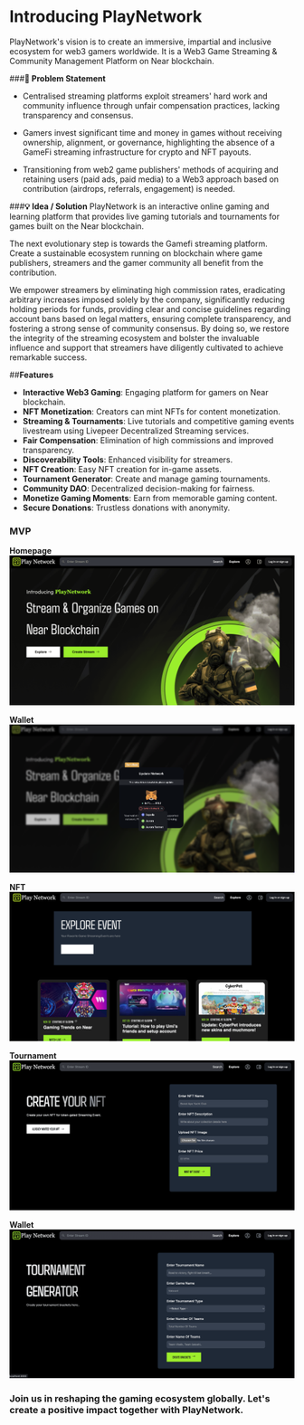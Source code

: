 # Introducing PlayNetwork

PlayNetwork's vision is to create an immersive, impartial and inclusive ecosystem for web3 gamers worldwide. It is a Web3 Game Streaming & Community Management Platform on Near blockchain.

###**🧐 Problem Statement**
- Centralised streaming platforms exploit streamers' hard work and community influence through unfair compensation practices, lacking transparency and consensus.

- Gamers invest significant time and money in games without receiving ownership, alignment, or governance, highlighting the absence of a GameFi streaming infrastructure for crypto and NFT payouts.

- Transitioning from web2 game publishers' methods of acquiring and retaining users (paid ads, paid media) to a Web3 approach based on contribution (airdrops, referrals, engagement) is needed.

###**💡 Idea / Solution**
PlayNetwork is an interactive online gaming and learning platform that provides live gaming tutorials and tournaments for games built on the Near blockchain.

The next evolutionary step is towards the Gamefi streaming platform. Create a sustainable ecosystem running on blockchain where game publishers, streamers and the gamer community all benefit from the contribution.

We empower streamers by eliminating high commission rates, eradicating arbitrary increases imposed solely by the company, significantly reducing holding periods for funds, providing clear and concise guidelines regarding account bans based on legal matters, ensuring complete transparency, and fostering a strong sense of community consensus. By doing so, we restore the integrity of the streaming ecosystem and bolster the invaluable influence and support that streamers have diligently cultivated to achieve remarkable success.

##**Features**

- **Interactive Web3 Gaming**: Engaging platform for gamers on Near blockchain.
- **NFT Monetization**: Creators can mint NFTs for content monetization.
- **Streaming & Tournaments**: Live tutorials and competitive gaming events livestream using Livepeer Decentralized Streaming services.
- **Fair Compensation**: Elimination of high commissions and improved transparency.
- **Discoverability Tools**: Enhanced visibility for streamers.
- **NFT Creation**: Easy NFT creation for in-game assets.
- **Tournament Generator**: Create and manage gaming tournaments.
- **Community DAO**: Decentralized decision-making for fairness.
- **Monetize Gaming Moments**: Earn from memorable gaming content.
- **Secure Donations**: Trustless donations with anonymity.

### MVP

**Homepage**
![Image](/public/images/1.png)

**Wallet**
![Image](/public/images/6.png)

**NFT**
![Image](/public/images/3.png)

**Tournament**
![Image](/public/images/4.png)

**Wallet**  
![Image](/public/images/5.png)


### **Join us in reshaping the gaming ecosystem globally. Let's create a positive impact together with PlayNetwork.**